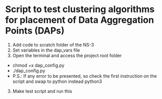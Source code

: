 # Script to test clustering algorithms for placement of Data Aggregation Points (DAPs)

1. Add code to scratch folder of the NS-3
2. Set variables in the dap_vars file
3. Open the terminal and access the project root folder 
  * chmod +x dap_config.py
  * ./dap_config.py
  * P.S.: If any error to be presented, so check the first instruction on the script and swap to python instead python3
3. Make test script and run this